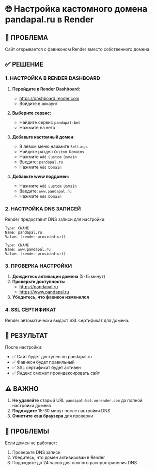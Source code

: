 # 🌐 Настройка кастомного домена pandapal.ru в Render

## 🚨 ПРОБЛЕМА
Сайт открывается с фавиконом Render вместо собственного домена.

## ✅ РЕШЕНИЕ

### 1. НАСТРОЙКА В RENDER DASHBOARD

1. **Перейдите в Render Dashboard:**
   - https://dashboard.render.com
   - Войдите в аккаунт

2. **Выберите сервис:**
   - Найдите сервис `pandapal-bot`
   - Нажмите на него

3. **Добавьте кастомный домен:**
   - В левом меню нажмите `Settings`
   - Найдите раздел `Custom Domains`
   - Нажмите `Add Custom Domain`
   - Введите: `pandapal.ru`
   - Нажмите `Add Domain`

4. **Добавьте www поддомен:**
   - Нажмите `Add Custom Domain`
   - Введите: `www.pandapal.ru`
   - Нажмите `Add Domain`

### 2. НАСТРОЙКА DNS ЗАПИСЕЙ

Render предоставит DNS записи для настройки:

```
Type: CNAME
Name: pandapal.ru
Value: [render-provided-url]

Type: CNAME
Name: www.pandapal.ru
Value: [render-provided-url]
```

### 3. ПРОВЕРКА НАСТРОЙКИ

1. **Дождитесь активации домена** (5-15 минут)
2. **Проверьте доступность:**
   - https://pandapal.ru
   - https://www.pandapal.ru
3. **Убедитесь, что фавикон изменился**

### 4. SSL СЕРТИФИКАТ

Render автоматически выдаст SSL сертификат для домена.

## 🎯 РЕЗУЛЬТАТ

После настройки:
- ✅ Сайт будет доступен по pandapal.ru
- ✅ Фавикон будет правильный
- ✅ SSL сертификат будет активен
- ✅ Яндекс сможет проиндексировать сайт

## ⚠️ ВАЖНО

1. **Не удаляйте** старый URL `pandapal-bot.onrender.com` до полной настройки домена
2. **Подождите** 15-30 минут после настройки DNS
3. **Очистите кэш браузера** для проверки

## 🔧 ПРОБЛЕМЫ

Если домен не работает:
1. Проверьте DNS записи
2. Убедитесь, что домен активирован в Render
3. Подождите до 24 часов для полного распространения DNS

